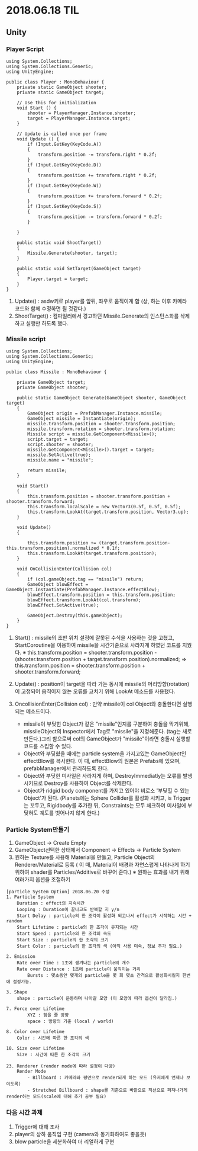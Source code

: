 # 2018.06.18 TIL
## Unity
### Player Script
```
using System.Collections;
using System.Collections.Generic;
using UnityEngine;

public class Player : MonoBehaviour {
	private static GameObject shooter;
	private static GameObject target;

	// Use this for initialization
	void Start () {
		shooter = PlayerManager.Instance.shooter;
		target = PlayerManager.Instance.target;
	}
	
	// Update is called once per frame
	void Update () {
		if (Input.GetKey(KeyCode.A))
		{
			transform.position -= transform.right * 0.2f;
		}
		if (Input.GetKey(KeyCode.D))
		{
			transform.position += transform.right * 0.2f;
		}
		if (Input.GetKey(KeyCode.W))
		{
			transform.position += transform.forward	* 0.2f;
		}
		if (Input.GetKey(KeyCode.S))
		{
			transform.position -= transform.forward * 0.2f;
		}

	}

	public static void ShootTarget()
	{
		Missile.Generate(shooter, target);
	}

	public static void SetTarget(GameObject target)
	{
		Player.target = target;
	}
}

```
1. Update() : asdw키로 player를 앞뒤, 좌우로 움직이게 함 (상, 하는 이후 카메라 코드와 함께 수정하면 될 것같다.)
2. ShootTarget() : 컴파일러에서 경고하던 Missile.Generate의 인스턴스화를 삭제하고 실행만 하도록 했다.

### Missile script
```
using System.Collections;
using System.Collections.Generic;
using UnityEngine;

public class Missile : MonoBehaviour {

	private GameObject target;
	private GameObject shooter;
	
	public static GameObject Generate(GameObject shooter, GameObject target)
	{
		GameObject origin = PrefabManager.Instance.missile;
		GameObject missile = Instantiate(origin);
		missile.transform.position = shooter.transform.position;
		missile.transform.rotation = shooter.transform.rotation;
		Missile script = missile.GetComponent<Missile>();
		script.target = target;
		script.shooter = shooter;
		missile.GetComponent<Missile>().target = target;
		missile.SetActive(true);
		missile.name = "missile";
		
		return missile;
	}

	void Start()
	{
		this.transform.position = shooter.transform.position + shooter.transform.forward;
		this.transform.localScale = new Vector3(0.5f, 0.5f, 0.5f);
		this.transform.LookAt(target.transform.position, Vector3.up);
	}
	
	void Update()
	{

		this.transform.position += (target.transform.position-this.transform.position).normalized * 0.1f;
		this.transform.LookAt(target.transform.position);
	}

	void OnCollisionEnter(Collision col)
	{
		if (col.gameObject.tag == "missile") return;
		GameObject blowEffect = GameObject.Instantiate(PrefabManager.Instance.effectBlow);
		blowEffect.transform.position = this.transform.position;
		blowEffect.transform.LookAt(col.transform);
		blowEffect.SetActive(true);

		GameObject.Destroy(this.gameObject);
	}
}

```
1. Start() : missile의 초반 위치 설정에 잘못된 수식을 사용하는 것을 고쳤고, StartCoroutine을 이용하여 missile을 시간기준으로 사라지게 하였던 코드를 지웠다.
	※ this.transform.position = shooter.transform.position - (shooter.transform.position + target.transform.position).normalized;
	=> this.transform.position = shooter.transform.position + shooter.transform.forward;

2. Update() : position이 target을 따라 가는 동시에 missile의 머리방향(rotation)이 고정되어 움직이지 않는 오류를 고치기 위해 LookAt 메소드를 사용했다.

3. OncollisionEnter(Collision col) : 만약 missile이 col Object와 충돌한다면 실행되는 메소드이다. 
	- 	missile이 부딪힌 Object가 같은 "missile"인지를 구분하여 충돌을 막기위해, missileObject의 Inspector에서 Tag로 "missile"을 지정해준다. (tag는 새로 만든다.)그리 함으로써 col의 GameObject가 "missile"이라면 충돌시 실행할 코드를 스킵할 수 있다.
	-	Object와 부딪혔을 때에는 particle system을 가지고있는 GameObject인 effectBlow를 복사한다. 이 때, effectBlow의 원본은 Prefabs에 있으며, prefabManager에서 관리하도록 한다. 
	-	Object와 부딪힌 미사일은 사라지게 하며, DestroyImmediatly는 오류를 발생시키므로 Destroy를 사용하여 Object를 삭제한다.
	-	Object가 ridgid body component를 가지고 있어야 비로소 '부딪힐 수 있는 Object'가 된다. (Planets에는 Sphere Collider를 활성화 시키고, is Trigger는 꼬두고, Rigidbody를 추가한 뒤, Constraints는 모두 체크하여 미사일에 부딪혀도 궤도를 벗어나지 않게 한다.)


### Particle System만들기
1. GameObject -> Create Empty
2. GameObject선택한 상태에서 Component -> Effects -> Particle System
3. 원하는 Texture를 사용해 Material을 만들고, Particle Object의 Renderer/Material로 등록 ( 이 때, Material이 배경과 자연스럽게 나타나게 하기 위하여 shader를 Particles/Additive로 바꾸어 준다.)
※ 원하는 효과를 내기 위해 여러가지 옵션을 조절하기
```
[particle System Option] 2018.06.20 수정
1. Particle System
	Duration : effect의 지속시간
	Looping : Duration이 끝나고도 반복할 지 y/n
	Start Delay : particle의 한 조각이 활성화 되고나서 effect가 시작하는 시간 + random
	Start Lifetime : particle의 한 조각이 유지되는 시간 
	Start Speed : particle의 한 조각의 속도
	Start Size : particle의 한 조각의 크기 
	Start Color : particle의 한 조각의 색 (아직 사용 미숙, 정보 추가 필요.)

2. Emission
	Rate over Time : 1초에 생겨나는 particle의 개수
	Rate over Distance : 1초에 particle이 움직이는 거리
        Bursts : 몇초동안 몇개의 particle을 몇 회 몇초 간격으로 활성화시킬지 한번에 설정가능.

3. Shape
	shape : particle이 운동하며 나아갈 모양 (이 모양에 따라 옵션이 달라짐.)

7. Force over Lifetime
        XYZ : 힘을 줄 방향
        space : 방향의 기준 (local / world)

8. Color over Lifetime 
	Color : 시간에 따른 한 조각의 색

10. Size over Lifetime
	Size : 시간에 따른 한 조각의 크기 

23. Renderer (render mode에 따라 설정이 다양)
	Render Mode 
        - Billboard : 카메라와 평면으로 render되게 하는 모드 (유저에게 언제나 보이도록)
        - Stretched Billboard : shape를 기춘으로 바깥으로 직선으로 퍼져나가게 render하는 모드(scale에 대해 추가 공부 필요)

```


### 다음 시간 과제
1. Trigger에 대해 조사
2. player의 상하 움직임 구현 (camera와 동기화하여도 좋을듯)
3. blow particle을 세분화하여 더 리얼하게 구현